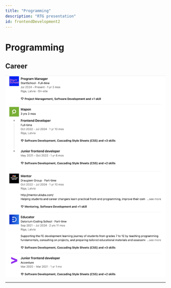 ```yaml
---
title: "Programming"
description: "RTG presentation"
id: frontendDevelopment2
---
```

# Programming

## Career
![Programming](../../static/img/FE/programming.png)


---

